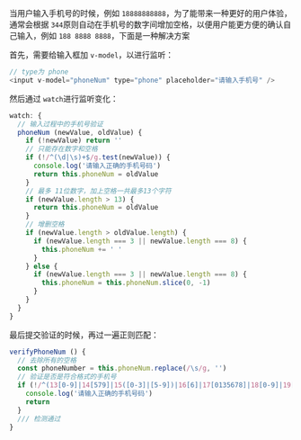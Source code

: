 当用户输入手机号的时候，例如 `18888888888`，为了能带来一种更好的用户体验，通常会根据 `344`原则自动在手机号的数字间增加空格，以便用户能更方便的确认自己输入，例如 `188 8888 8888`，下面是一种解决方案

首先，需要给输入框加 `v-model`，以进行监听：
```js
// type为 phone
<input v-model="phoneNum" type="phone" placeholder="请输入手机号" />
```
然后通过 `watch`进行监听变化：
```js
watch: {
  // 输入过程中的手机号验证
  phoneNum (newValue, oldValue) {
    if (!newValue) return ''
    // 只能存在数字和空格
    if (!/^(\d|\s)+$/g.test(newValue)) {
      console.log('请输入正确的手机号码')
      return this.phoneNum = oldValue
    }
    // 最多 11位数字，加上空格一共最多13个字符
    if (newValue.length > 13) {
      return this.phoneNum = oldValue
    }
    // 增删空格
    if (newValue.length > oldValue.length) {
      if (newValue.length === 3 || newValue.length === 8) {
        this.phoneNum += ' '
      }
    } else {
      if (newValue.length === 3 || newValue.length === 8) {
        this.phoneNum = this.phoneNum.slice(0, -1)
      }
    }
  }
}
```

最后提交验证的时候，再过一遍正则匹配：
```js
verifyPhoneNum () {
  // 去除所有的空格
  const phoneNumber = this.phoneNum.replace(/\s/g, '')
  // 验证是否是符合格式的手机号
  if (!/^(13[0-9]|14[579]|15([0-3]|[5-9])|16[6]|17[0135678]|18[0-9]|19[89])\d{8}$/.test(phoneNumber)) {
    console.log('请输入正确的手机号码')
    return
  }
  /// 检测通过
}
```